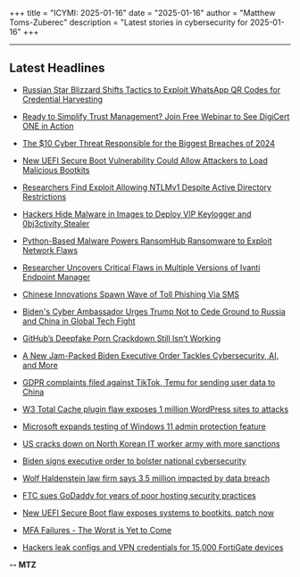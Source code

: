 +++
title = "ICYMI: 2025-01-16"
date = "2025-01-16"
author = "Matthew Toms-Zuberec"
description = "Latest stories in cybersecurity for 2025-01-16"
+++

---------------------------------------------------------------------------
## Latest Headlines
- [Russian Star Blizzard Shifts Tactics to Exploit WhatsApp QR Codes for Credential Harvesting](https://thehackernews.com/2025/01/russian-star-blizzard-shifts-tactics-to.html)

- [Ready to Simplify Trust Management? Join Free Webinar to See DigiCert ONE in Action](https://thehackernews.com/2025/01/ready-to-simplify-trust-management-join.html)

- [The $10 Cyber Threat Responsible for the Biggest Breaches of 2024](https://thehackernews.com/2025/01/the-10-cyber-threat-responsible-for.html)

- [New UEFI Secure Boot Vulnerability Could Allow Attackers to Load Malicious Bootkits](https://thehackernews.com/2025/01/new-uefi-secure-boot-vulnerability.html)

- [Researchers Find Exploit Allowing NTLMv1 Despite Active Directory Restrictions](https://thehackernews.com/2025/01/researchers-find-exploit-allowing.html)

- [Hackers Hide Malware in Images to Deploy VIP Keylogger and 0bj3ctivity Stealer](https://thehackernews.com/2025/01/hackers-hide-malware-in-images-to.html)

- [Python-Based Malware Powers RansomHub Ransomware to Exploit Network Flaws](https://thehackernews.com/2025/01/python-based-malware-powers-ransomhub.html)

- [Researcher Uncovers Critical Flaws in Multiple Versions of Ivanti Endpoint Manager](https://thehackernews.com/2025/01/researcher-uncovers-critical-flaws-in.html)

- [Chinese Innovations Spawn Wave of Toll Phishing Via SMS](https://krebsonsecurity.com/2025/01/chinese-innovations-spawn-wave-of-toll-phishing-via-sms/)

- [Biden's Cyber Ambassador Urges Trump Not to Cede Ground to Russia and China in Global Tech Fight](https://www.wired.com/story/nathaniel-fick-us-cyber-ambassador-exit-interview/)

- [GitHub’s Deepfake Porn Crackdown Still Isn’t Working](https://www.wired.com/story/githubs-deepfake-porn-crackdown-still-isnt-working/)

- [A New Jam-Packed Biden Executive Order Tackles Cybersecurity, AI, and More](https://www.wired.com/story/biden-executive-order-cybersecurity-ai-and-more/)

- [GDPR complaints filed against TikTok, Temu for sending user data to China](https://www.bleepingcomputer.com/news/security/gdpr-complaints-filed-against-tiktok-temu-for-sending-user-data-to-china/)

- [W3 Total Cache plugin flaw exposes 1 million WordPress sites to attacks](https://www.bleepingcomputer.com/news/security/w3-total-cache-plugin-flaw-exposes-1-million-wordpress-sites-to-attacks/)

- [Microsoft expands testing of Windows 11 admin protection feature](https://www.bleepingcomputer.com/news/security/microsoft-expands-testing-of-windows-11-admin-protection-feature/)

- [US cracks down on North Korean IT worker army with more sanctions](https://www.bleepingcomputer.com/news/security/us-cracks-down-on-north-korean-it-worker-army-with-more-sanctions/)

- [Biden signs executive order to bolster national cybersecurity](https://www.bleepingcomputer.com/news/security/biden-signs-executive-order-to-bolster-national-cybersecurity/)

- [Wolf Haldenstein law firm says 3.5 million impacted by data breach](https://www.bleepingcomputer.com/news/security/wolf-haldenstein-law-firm-says-35-million-impacted-by-data-breach/)

- [FTC sues GoDaddy for years of poor hosting security practices](https://www.bleepingcomputer.com/news/security/ftc-sues-godaddy-for-years-of-poor-hosting-security-practices/)

- [New UEFI Secure Boot flaw exposes systems to bootkits, patch now](https://www.bleepingcomputer.com/news/security/new-uefi-secure-boot-flaw-exposes-systems-to-bootkits-patch-now/)

- [MFA Failures - The Worst is Yet to Come](https://www.bleepingcomputer.com/news/security/mfa-failures-the-worst-is-yet-to-come/)

- [Hackers leak configs and VPN credentials for 15,000 FortiGate devices](https://www.bleepingcomputer.com/news/security/hackers-leak-configs-and-vpn-credentials-for-15-000-fortigate-devices/)

**-- MTZ**